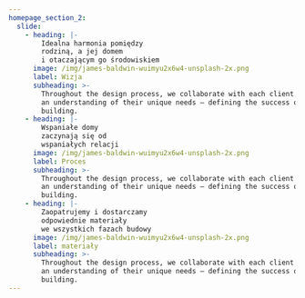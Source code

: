 ```yaml
---
homepage_section_2:
  slide:
    - heading: |-
        Idealna harmonia pomiędzy 
        rodziną, a jej domem
        i otaczającym go środowiskiem
      image: /img/james-baldwin-wuimyu2x6w4-unsplash-2x.png
      label: Wizja
      subheading: >-
        Throughout the design process, we collaborate with each client to gain
        an understanding of their unique needs – defining the success of each
        building.
    - heading: |-
        Wspaniałe domy
        zaczynają się od 
        wspaniałych relacji
      image: /img/james-baldwin-wuimyu2x6w4-unsplash-2x.png
      label: Proces
      subheading: >-
        Throughout the design process, we collaborate with each client to gain
        an understanding of their unique needs – defining the success of each
        building.
    - heading: |-
        Zaopatrujemy i dostarczamy
        odpowiednie materiały
        we wszystkich fazach budowy
      image: /img/james-baldwin-wuimyu2x6w4-unsplash-2x.png
      label: materiały
      subheading: >-
        Throughout the design process, we collaborate with each client to gain
        an understanding of their unique needs – defining the success of each
        building.
---
```



